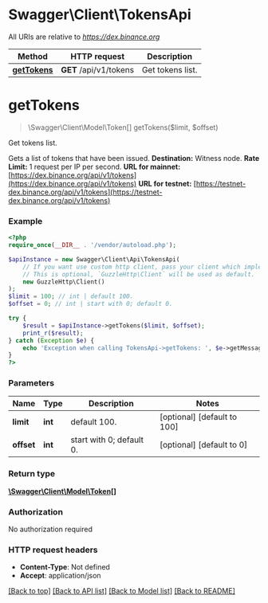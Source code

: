 # Swagger\Client\TokensApi

All URIs are relative to *https://dex.binance.org*

Method | HTTP request | Description
------------- | ------------- | -------------
[**getTokens**](TokensApi.md#gettokens) | **GET** /api/v1/tokens | Get tokens list.

# **getTokens**
> \Swagger\Client\Model\Token[] getTokens($limit, $offset)

Get tokens list.

Gets a list of tokens that have been issued.  **Destination:** Witness node.  **Rate Limit:** 1 request per IP per second.  **URL for mainnet:** [https://dex.binance.org/api/v1/tokens](https://dex.binance.org/api/v1/tokens)  **URL for testnet:** [https://testnet-dex.binance.org/api/v1/tokens](https://testnet-dex.binance.org/api/v1/tokens)

### Example
```php
<?php
require_once(__DIR__ . '/vendor/autoload.php');

$apiInstance = new Swagger\Client\Api\TokensApi(
    // If you want use custom http client, pass your client which implements `GuzzleHttp\ClientInterface`.
    // This is optional, `GuzzleHttp\Client` will be used as default.
    new GuzzleHttp\Client()
);
$limit = 100; // int | default 100.
$offset = 0; // int | start with 0; default 0.

try {
    $result = $apiInstance->getTokens($limit, $offset);
    print_r($result);
} catch (Exception $e) {
    echo 'Exception when calling TokensApi->getTokens: ', $e->getMessage(), PHP_EOL;
}
?>
```

### Parameters

Name | Type | Description  | Notes
------------- | ------------- | ------------- | -------------
 **limit** | **int**| default 100. | [optional] [default to 100]
 **offset** | **int**| start with 0; default 0. | [optional] [default to 0]

### Return type

[**\Swagger\Client\Model\Token[]**](../Model/Token.md)

### Authorization

No authorization required

### HTTP request headers

 - **Content-Type**: Not defined
 - **Accept**: application/json

[[Back to top]](#) [[Back to API list]](../../README.md#documentation-for-api-endpoints) [[Back to Model list]](../../README.md#documentation-for-models) [[Back to README]](../../README.md)

